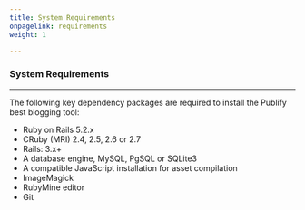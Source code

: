```yaml
---
title: System Requirements
onpagelink: requirements
weight: 1

---
```


### **System Requirements**
-------------------

The following key dependency packages are required to install the Publify best blogging tool:

*   Ruby on Rails 5.2.x
*   CRuby (MRI) 2.4, 2.5, 2.6 or 2.7
*   Rails: 3.x+
*   A database engine, MySQL, PgSQL or SQLite3
*   A compatible JavaScript installation for asset compilation
*   ImageMagick
*   RubyMine editor
*   Git